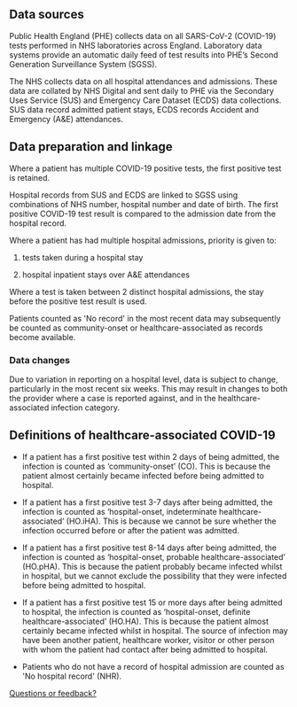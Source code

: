 ## Data sources

Public Health England (PHE) collects data on all SARS-CoV-2 (COVID-19) tests performed in NHS laboratories across England. Laboratory data systems provide an automatic daily feed of test results into PHE’s Second Generation Surveillance System (SGSS).

The NHS collects data on all hospital attendances and admissions. These data are collated by NHS Digital and sent daily to PHE via the Secondary Uses Service (SUS) and Emergency Care Dataset (ECDS) data collections. SUS data record admitted patient stays, ECDS records Accident and Emergency (A&E) attendances.


## Data preparation and linkage

Where a patient has multiple COVID-19 positive tests, the first positive test is retained.

Hospital records from SUS and ECDS are linked to SGSS using combinations of NHS number, hospital number and date of birth. The first positive COVID-19 test result is compared to the admission date from the hospital record.

Where a patient has had multiple hospital admissions, priority is given to:

1. tests taken during a hospital stay

2. hospital inpatient stays over A&E attendances

Where a test is taken between 2 distinct hospital admissions, the stay before the positive test result is used.

Patients counted as 'No record' in the most recent data may subsequently be counted as community-onset or healthcare-associated as records become available.


### Data changes

Due to variation in reporting on a hospital level, data is subject to change, particularly in the most recent six weeks. This may result in changes to both the provider where a case is reported against, and in the healthcare-associated infection category.


## Definitions of healthcare-associated COVID-19

+ If a patient has a first positive test within 2 days of being admitted, the infection is counted as ‘community-onset’ (CO). This is because the patient almost certainly became infected before being admitted to hospital.

+ If a patient has a first positive test 3-7 days after being admitted, the infection is counted as ‘hospital-onset, indeterminate healthcare-associated’ (HO.iHA). This is because we cannot be sure whether the infection occurred before or after the patient was admitted.

+ If a patient has a first positive test 8-14 days after being admitted, the infection is counted as ‘hospital-onset, probable healthcare-associated’ (HO.pHA). This is because the patient probably became infected whilst in hospital, but we cannot exclude the possibility that they were infected before being admitted to hospital.

+ If a patient has a first positive test 15 or more days after being admitted to hospital, the infection is counted as ‘hospital-onset, definite healthcare-associated’ (HO.HA). This is because the patient almost certainly became infected whilst in hospital. The source of infection may have been another patient, healthcare worker, visitor or other person with whom the patient had contact after being admitted to hospital.

+ Patients who do not have a record of hospital admission are counted as 'No hospital record' (NHR).

<a href="mailto:coronavirus-hcai@phe.gov.uk?subject=COVID HCAI Dashboard" target="_blank">Questions or feedback?</a>
